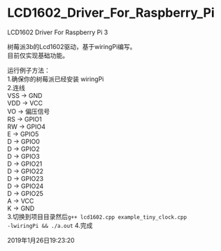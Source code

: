 # LCD1602_Driver_For_Raspberry_Pi
LCD1602 Driver For Raspberry Pi 3

树莓派3b的Lcd1602驱动，基于wiringPi编写。</br>
目前仅实现基础功能。</br>

运行例子方法：</br>
1.确保你的树莓派已经安装 wiringPi</br>
2.连线</br>
VSS -> GND</br>
VDD -> VCC</br>
VO  -> 偏压信号</br>
RS  -> GPIO1</br>
RW  -> GPIO4</br>
E   -> GPIO5</br>
D   -> GPIO0</br>
D   -> GPIO2</br>
D   -> GPIO3</br>
D   -> GPIO21</br>
D   -> GPIO22</br>
D   -> GPIO23</br>
D   -> GPIO24</br>
D   -> GPIO25</br>
A   -> VCC</br>
K   -> GND</br>
3.切换到项目目录然后<code>g++ lcd1602.cpp example_tiny_clock.cpp -lwiringPi  && ./a.out</code>
4.完成</br>

2019年1月26日19:23:20</br>

